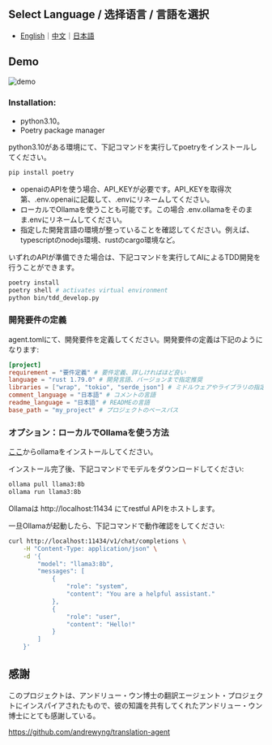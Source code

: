 ## Select Language / 选择语言 / 言語を選択

- [English](README.md)｜[中文](README.zh.md)｜[日本語](README.ja.md)

## Demo

![demo](./render1726814437171.gif)

### Installation:
- python3.10。
- Poetry package manager

python3.10がある環境にて、下記コマンドを実行してpoetryをインストールしてください。
```bash
pip install poetry
```

- openaiのAPIを使う場合、API_KEYが必要です。API_KEYを取得次第、.env.openaiに記載して、.envにリネームしてください。
- ローカルでOllamaを使うことも可能です。この場合 .env.ollamaをそのまま.envにリネームしてください。
- 指定した開発言語の環境が整っていることを確認してください。例えば、typescriptのnodejs環境、rustのcargo環境など。

いずれのAPIが準備できた場合は、下記コマンドを実行してAIによるTDD開発を行うことができます。
```bash
poetry install
poetry shell # activates virtual environment
python bin/tdd_develop.py
```

### 開発要件の定義
agent.tomlにて、開発要件を定義してください。開発要件の定義は下記のようになります:

```toml
[project]
requirement = "要件定義" # 要件定義、詳しければほど良い
language = "rust 1.79.0" # 開発言語、バージョンまで指定推奨
libraries = ["wrap", "tokio", "serde_json"] # ミドルウェアやライブラリの指定
comment_language = "日本語" # コメントの言語
readme_language = "日本語" # READMEの言語
base_path = "my_project" # プロジェクトのベースパス
```

### オプション：ローカルでOllamaを使う方法

 [ここ](https://ollama.com/)からollamaをインストールしてください。

インストール完了後、下記コマンドでモデルをダウンロードしてください:

```bash
ollama pull llama3:8b
ollama run llama3:8b
```

Ollamaは http://localhost:11434 にてrestful APIをホストします。

一旦Ollamaが起動したら、下記コマンドで動作確認をしてください:

```bash
curl http://localhost:11434/v1/chat/completions \
    -H "Content-Type: application/json" \
    -d '{
        "model": "llama3:8b",
        "messages": [
            {
                "role": "system",
                "content": "You are a helpful assistant."
            },
            {
                "role": "user",
                "content": "Hello!"
            }
        ]
    }'
```

## 感謝
このプロジェクトは、アンドリュー・ウン博士の翻訳エージェント・プロジェクトにインスパイアされたもので、彼の知識を共有してくれたアンドリュー・ウン博士にとても感謝している。

https://github.com/andrewyng/translation-agent